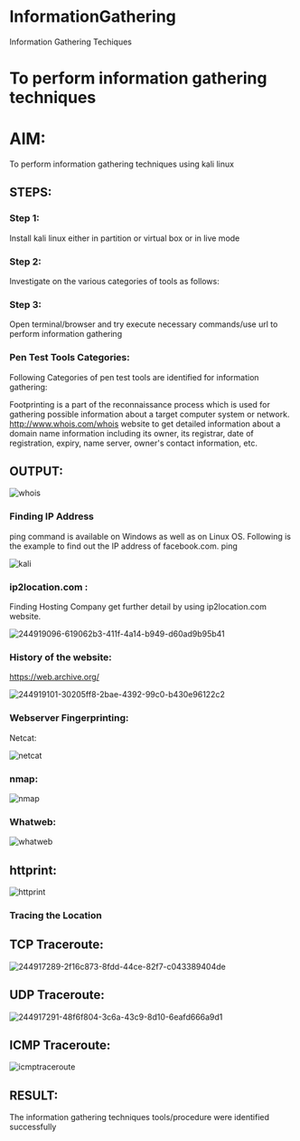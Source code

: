 # InformationGathering
Information Gathering Techiques

# To perform information gathering techniques

# AIM:

To perform information gathering techniques using kali linux 

## STEPS:

### Step 1:

Install kali linux either in partition or virtual box or in live mode

### Step 2:

Investigate on the various categories of tools as follows:

### Step 3:
Open terminal/browser and try execute necessary commands/use url to perform information gathering

### Pen Test Tools Categories:

Following Categories of pen test tools are identified for information gathering:

Footprinting is a part of the reconnaissance process which is used for gathering possible information about a target computer system or network. http://www.whois.com/whois website to get detailed information about a domain name information including its owner, its registrar, date of registration, expiry, name server, owner's contact information, etc.


## OUTPUT:

![whois](https://github.com/prithviraj5703/InformationGathering/assets/121418418/9b6529d2-cd6d-4aa8-b579-1037fa095bf3)

### Finding IP Address

ping command is available on Windows as well as on Linux OS. Following is the example to find out the IP address of facebook.com. ping

![kali](https://github.com/prithviraj5703/InformationGathering/assets/121418418/3cea8ed7-b5e4-433d-8981-7754ca22ac8e)

### ip2location.com :
Finding Hosting Company get further detail by using ip2location.com website. 

![244919096-619062b3-411f-4a14-b949-d60ad9b95b41](https://github.com/prithviraj5703/InformationGathering/assets/121418418/615a3e7c-7ac7-41da-b2a2-18cf5adc7638)

### History of the website:
https://web.archive.org/

![244919101-30205ff8-2bae-4392-99c0-b430e96122c2](https://github.com/prithviraj5703/InformationGathering/assets/121418418/c59af3c3-e97d-4640-a840-76f1400edd69)

### Webserver Fingerprinting:
Netcat:


![netcat](https://github.com/prithviraj5703/InformationGathering/assets/121418418/f8a3c138-92ca-4b31-971b-3e52b543f421)

### nmap:

![nmap](https://github.com/prithviraj5703/InformationGathering/assets/121418418/df29b3bf-522f-4a82-a703-42eaa7129908)

### Whatweb:

![whatweb](https://github.com/prithviraj5703/InformationGathering/assets/121418418/69c7b3ea-45ef-4e9b-8f10-0d807e96d701)

## httprint:


![httprint](https://github.com/prithviraj5703/InformationGathering/assets/121418418/7b9dba41-0c72-41d1-ba42-d83f1bb604f1)

### Tracing the Location

## TCP Traceroute:


![244917289-2f16c873-8fdd-44ce-82f7-c043389404de](https://github.com/prithviraj5703/InformationGathering/assets/121418418/1b99225a-475b-4c17-93c7-ab2657cd31a0)

## UDP Traceroute:


![244917291-48f6f804-3c6a-43c9-8d10-6eafd666a9d1](https://github.com/prithviraj5703/InformationGathering/assets/121418418/1ff7795d-7ab9-4c7e-bff2-d3b4012ceafd)

## ICMP Traceroute:


![icmptraceroute](https://github.com/prithviraj5703/InformationGathering/assets/121418418/d64b2985-8c2a-4c1c-bd73-0f49c0f555f4)

## RESULT:
The information gathering techniques tools/procedure were  identified successfully
